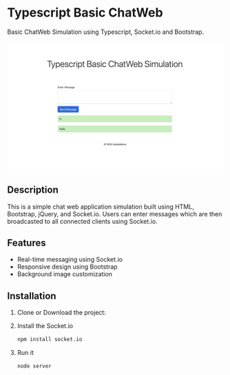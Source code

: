 # Typescript Basic ChatWeb 
Basic ChatWeb Simulation using Typescript, Socket.io and Bootstrap.

![Screenshot](https://github.com/dystaSatria/Typescript/blob/main/chatApp/ss.png)

## Description

This is a simple chat web application simulation built using HTML, Bootstrap, jQuery, and Socket.io. Users can enter messages which are then broadcasted to all connected clients using Socket.io.

## Features

- Real-time messaging using Socket.io
- Responsive design using Bootstrap
- Background image customization

## Installation

1. Clone or Download the project:

2. Install the Socket.io
   
   ```bash
   npm install socket.io
   ```
   
3. Run it 

   ```bash
   node server
   ```

   
